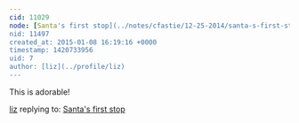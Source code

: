 ```yaml
---
cid: 11029
node: [Santa's first stop](../notes/cfastie/12-25-2014/santa-s-first-stop)
nid: 11497
created_at: 2015-01-08 16:19:16 +0000
timestamp: 1420733956
uid: 7
author: [liz](../profile/liz)
---
```


This is adorable!

[liz](../profile/liz) replying to: [Santa's first stop](../notes/cfastie/12-25-2014/santa-s-first-stop)

